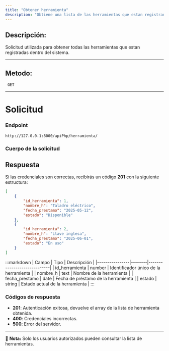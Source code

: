 ```yaml
---
title: "Obtener herramienta"
description: "Obtiene una lista de las herramientas que estan registradas dentro del sistema."
---
```



## Descripción:
Solicitud utilizada para obtener todas las herramientas que estan registradas dentro del sistema.

---


## Metodo: 
```
 GET
```
---


# **Solicitud**

### **Endpoint**
```
http://127.0.0.1:8000/apiPhp/herramienta/
```

### **Cuerpo de la solicitud**

## **Respuesta**

Si las credenciales son correctas, recibirás un código **201** con la siguiente estructura:

```json
[
    {
        "id_herramienta": 1,
        "nombre_h": "Taladro eléctrico",
        "fecha_prestamo": "2025-05-12",
        "estado": "Disponible"
    },
    {
        "id_herramienta": 2,
        "nombre_h": "Llave inglesa",
        "fecha_prestamo": "2025-06-01",
        "estado": "En uso"
    }
]
```

:::markdown
| Campo           | Tipo   | Descripción                |
|----------------|--------|-----------------------------|
| id_herramienta             | number | Identificador único de la herramienta  |
| nombre_h       | text   | Nombre de la herramienta     |
| fecha_prestamo | date   | Fecha de préstamo de la herramienta     |
| estado         | string | Estado actual de la herramienta   |
:::


### **Códigos de respuesta**
- **201**: Autenticación exitosa, devuelve el array de la lista de herramienta obtenida.
- **400**: Credenciales incorrectas.
- **500**: Error del servidor.

---

📄 **Nota:** Solo los usuarios autorizados pueden consultar la lista de herramientas.